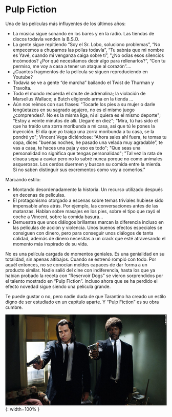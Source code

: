 # Pulp Fiction

Una de las películas más influyentes de los últimos años:

-   La música sigue sonando en los bares y en la radio. Las tiendas de discos todavía venden la B.S.O.
-   La gente sigue repitiendo “Soy el Sr. Lobo, soluciono problemas”, “No empecemos a chuparnos las pollas todavía”, “Tu sabrás que mi nombre es Yavé, cuando mi venganza caiga sobre ti”, "¿No odias esos silencios incómodos? ¿Por qué necesitamos decir algo para rellenarlos?”, “Con tu permiso, me voy a casa a tener un ataque al corazón”.…
-   ¿Cuantos fragmentos de la película se siguen reproduciendo en Youtube?
-   Todavía se ve a gente “de marcha” bailando el Twist de Thurman y Travolta.
-   Todo el mundo recuerda el chute de adrenalina; la violación de Marsellus Wallace; a Butch eligiendo arma en la tienda …
-   Aún nos reímos con sus frases: "Tocarle los pies a su mujer o darle lengüetazos en su sagrado agujero, no es el mismo juego ¿comprendes?. No es la misma liga, ni si quiera es el mismo deporte"; "Estoy a veinte minutos de allí. Llegaré en diez"; "Mira, tú has sido el que ha traído una zorra moribunda a mí casa, así que tú le pones la inyección. El día que yo traiga una zorra moribunda a tu casa, se la pondré yo"; Vincent Vega diciéndose: “Ahora sales ahí fuera, te tomas tu copa, dices "buenas noches, he pasado una velada muy agradable”, te vas a casa, te haces una paja y eso es todo"; "Que seas una personalidad no significa que tengas personalidad"; "Tal vez la rata de cloaca sepa a caviar pero no lo sabré nunca porque no como animales asquerosos. Los cerdos duermen y buscan su comida entre la mierda. Si no saben distinguir sus excrementos como voy a comerlos."

Marcando estilo:

-   Montando desordenadamente la historia. Un recurso utilizado después en decenas de películas.
-   El protagonismo otorgado a escenas sobre temas triviales hubiese sido impensable años atrás. Por ejemplo, las conversaciones antes de las matanzas. Hablan sobre masajes en los pies, sobre el tipo que rayó el coche a Vincent, sobre la comida basura...
-   Demuestra que unos diálogos brillantes marcan la diferencia incluso en las películas de acción y violencia. Unos buenos efectos especiales se consiguen con dinero, pero para conseguir unos diálogos de tanta calidad, además de dinero necesitas a un crack que esté atravesando el momento más inspirado de su vida.

No es una película cargada de momentos geniales. Es una genialidad en su totalidad, sin apenas altibajos. Cuando se estrenó rompió con todo. Por aquél entonces, no se conocían moldes capaces de dar forma a un producto similar. Nadie salió del cine con indiferencia, hasta los que ya habían probado la receta con “Reservoir Dogs” se vieron sorprendidos por el talento mostrado en “Pulp Fiction”. Incluso ahora que se ha perdido el efecto novedad sigue siendo una película grande.

Te puede gustar o no, pero nadie duda de que Tarantino ha creado un estilo digno de ser estudiado en un capítulo aparte. Y “Pulp Fiction” es su obra cumbre.

![Pulp Fiction](./img/pulp_fiction2.jpg){: width=100% }
